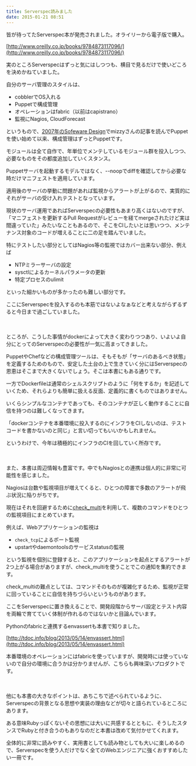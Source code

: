 ```yaml
---
title: Serverspec読みました
date: 2015-01-21 08:51
---
```

皆が待ってたServerspec本が発売されました。オライリーから電子版で購入。

[http://www.oreilly.co.jp/books/9784873117096/](http://www.oreilly.co.jp/books/9784873117096/)

実のところServerspecはずっと気にはしつつも、横目で見るだけで使いどころを決めかねていました。

自分のサーバ管理のスタイルは、

- cobblerでOS入れる
- Puppetで構成管理
- オペレーションはfabric（以前はcapistrano）
- 監視にNagios, CloudForecast

というもので、[2007年のSofeware Design](http://gihyo.jp/magazine/SD/archive/2007/200712)でmizzyさんの記事を読んでPuppetを使い始めて以来、構成管理はずっとPuppetです。

モジュールは全て自作で、年単位でメンテしているモジュール群を投入しつつ、必要なものをその都度追加していくスタンス。

Puppetサーバを起動するモデルではなく、--noopでdiffを確認してから必要な時だけマニフェストを適用しています。

適用後のサーバの挙動に問題があれば監視からアラートが上がるので、実質的にそれがサーバの受け入れテストとなっています。

現状のサーバ運用であればServerspecの必要性もあまり高くはないのですが、「マニフェストを更新するPull Requestがレビューを経てmergeされたけど実は間違っていた」みたいなこともあるので、そこをCIしたいとは思いつつ、メンテナンス対象のコードが増えることに二の足を踏んでいました。


特にテストしたい部分としてはNagios等の監視ではカバー出来ない部分、例えば

- NTPミラーサーバの設定
- sysctlによるカーネルパラメータの更新
- 特定プロセスのulimit

といった細かいものが多かったのも難しい部分です。

ここにServerspecを投入するのも本筋ではないよなぁなどと考えながらずるずると今日まで過ごしていました。

　

ところが、こうした事情がdockerによって大きく変わりつつあり、いよいよ自分にとってのServerspecの必要性が一気に高まってきました。

PuppetやChefなどの構成管理ツールは、そもそもが「サーバのあるべき状態」を定義するためのもので、安定した土台の上で生きていく分にはServerspecの恩恵はそこまで大きくないでしょう。そこは本書にもある通りです。

一方でDockerfileは通常のシェルスクリプトのように「何をするか」を記述していくため、それらよりも簡単に扱える反面、定義的に書くものではありません。

いくらシンプルなコンテナであっても、そのコンテナが正しく動作することに自信を持つのは難しくなってきます。

「dockerコンテナを本番環境に投入するのにインフラをCIしないのは、テストコードを書かないのと同じ」と言い切ってもいいかもしれません。

というわけで、今年は積極的にインフラのCIを回していく所存です。

　

また、本書は周辺情報も豊富です。中でもNagiosとの連携は個人的に非常に可能性を感じました。

Nagiosは台数や監視項目が増えてくると、ひとつの障害で多数のアラートが飛ぶ状況に陥りがちです。

現在はそれを回避するために[check_multi](http://my-plugin.de/wiki/projects/check_multi/start)を利用して、複数のコマンドをひとつの監視項目にまとめています。

例えば、Webアプリケーションの監視は

- `check_tcp`によるポート監視
- upstartやdaemontoolsのサービスstatusの監視

という監視を個別に登録すると、このアプリケーションを起点とするアラートが2つ上がる場合がありますが、check_multiを使うことでこの通知を集約できます。

check_multiの難点としては、コマンドそのものが複雑化するため、監視が正常に回っていることに自信を持ちづらいというものがあります。

ここをServerspecに置き換えることで、開発段階からサーバ設定とテスト内容を両輪で育てていく体制が作れるのではないかと目論んでいます。

Pythonのfabricと連携するenvassertも本書で知りました。

[http://tdoc.info/blog/2013/05/14/envassert.html](http://tdoc.info/blog/2013/05/14/envassert.html)

本番環境のオペレーションにはfabricを使っていますが、開発時には使っていないので自分の環境に合うかは分かりませんが、こちらも興味深いプロダクトです。

　

他にも本書の大きなポイントは、あちこちで述べられているように、Serverspecの背景となる思想や実装の理由などが切々と語られているところにあります。

ある意味Rubyっぽくないその思想には大いに共感するとともに、そうしたスタンスでRubyと付き合うのもありなのだと本書は改めて気付かせてくれます。

全体的に非常に読みやすく、実用書としても読み物としても大いに楽しめるので、Serverspecを使う人だけでなく全てのWebエンジニアに強くおすすめしたい一冊です。
